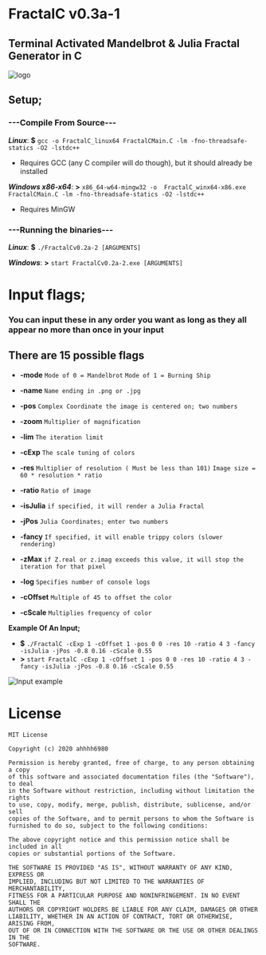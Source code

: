 

# FractalC  v0.3a-1
## Terminal Activated Mandelbrot & Julia Fractal Generator in C
![logo](https://i.imgur.com/9MKpYtN.png)
## Setup;

### ---Compile From Source---
***Linux***: **$** `gcc -o FractalC_linux64 FractalCMain.C -lm -fno-threadsafe-statics -O2 -lstdc++`
- Requires GCC (any C compiler will do though), but it should already be installed

***Windows x86-x64***: **>** `x86_64-w64-mingw32 -o  FractalC_winx64-x86.exe FractalCMain.C -lm -fno-threadsafe-statics -O2 -lstdc++`
- Requires MinGW

### ---Running the binaries---
***Linux***: **$** `./FractalCv0.2a-2 [ARGUMENTS]`

***Windows***: **>** `start FractalCv0.2a-2.exe [ARGUMENTS]`
# Input flags;
### You can input these in any order you want as long as they all appear no more than once in your input
## There are 15 possible flags
* **-mode**
	`Mode of 0 = Mandelbrot`
	`Mode of 1 = Burning Ship`

* **-name**
	`Name ending in .png or .jpg`
	
* **-pos**
	 `Complex Coordinate the image is centered on; two numbers`

* **-zoom**
	`Multiplier of magnification`

* **-lim**
	`The iteration limit`

* **-cExp**
	`The scale tuning of colors`
	
* **-res**
	`Multiplier of resolution ( Must be less than 101)`
	`Image size = 60 * resolution * ratio`
	
* **-ratio**
	`Ratio of image`
	
* **-isJulia**
	`if specified, it will render a Julia Fractal`

* **-jPos**
	`Julia Coordinates; enter two numbers`

* **-fancy**
	`If specified, it will enable trippy colors (slower rendering)`

* **-zMax**
	`if Z.real or z.imag exceeds this value, it will stop the iteration for that pixel`

* **-log**
	`Specifies number of console logs`

* **-cOffset**
	`Multiple of 45 to offset the color`

* **-cScale**
	`Multiplies frequency of color`
	
**Example Of An Input;**
- **$** `./FractalC -cExp 1 -cOffset 1 -pos 0 0 -res 10 -ratio 4 3 -fancy -isJulia -jPos -0.8 0.16 -cScale 0.55 `
- **>** `start FractalC -cExp 1 -cOffset 1 -pos 0 0 -res 10 -ratio 4 3 -fancy -isJulia -jPos -0.8 0.16 -cScale 0.55 `

![Input example](https://i.imgur.com/lZEAXW2.png)
# License
```
MIT License

Copyright (c) 2020 ahhhh6980

Permission is hereby granted, free of charge, to any person obtaining a copy
of this software and associated documentation files (the "Software"), to deal
in the Software without restriction, including without limitation the rights
to use, copy, modify, merge, publish, distribute, sublicense, and/or sell
copies of the Software, and to permit persons to whom the Software is
furnished to do so, subject to the following conditions:

The above copyright notice and this permission notice shall be included in all
copies or substantial portions of the Software.

THE SOFTWARE IS PROVIDED "AS IS", WITHOUT WARRANTY OF ANY KIND, EXPRESS OR
IMPLIED, INCLUDING BUT NOT LIMITED TO THE WARRANTIES OF MERCHANTABILITY,
FITNESS FOR A PARTICULAR PURPOSE AND NONINFRINGEMENT. IN NO EVENT SHALL THE
AUTHORS OR COPYRIGHT HOLDERS BE LIABLE FOR ANY CLAIM, DAMAGES OR OTHER
LIABILITY, WHETHER IN AN ACTION OF CONTRACT, TORT OR OTHERWISE, ARISING FROM,
OUT OF OR IN CONNECTION WITH THE SOFTWARE OR THE USE OR OTHER DEALINGS IN THE
SOFTWARE.
```

